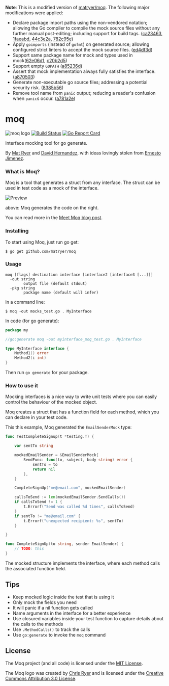 **Note**: This is a modified version of [matryer/moq](https://github.com/matryer/moq).
The following major modifications were applied:

- Declare package import paths using the non-vendored notation; allowing the Go
  compiler to compile the mock source files without any further manual
  post-editing; including support for build tags. ([ca23463](https://github.com/betalo-sweden/moq/commit/ca234637392db0e9d4d9fde5235df22b8cbfcafb), [1faeabd](https://github.com/betalo-sweden/moq/commit/1faeabd073f8d381acdfde1cbbebb96f06188cf5), [44c3e2a](https://github.com/betalo-sweden/moq/commit/44c3e2a5c504dc913411d111958d3a49830e8c4b), [782c95e](https://github.com/betalo-sweden/moq/commit/782c95e037a1981e46810e0988499a7220fe32c4))
- Apply `goimports` (instead of `gofmt`) on generated source; allowing
  configured strict linters to accept the mock source files. ([ed4df3d](https://github.com/betalo-sweden/moq/commit/ed4df3d6768318b5d2ee1d91b9fc4f0807724875))
- Support same package name for mock and types used in mock([62e06d1](https://github.com/betalo-sweden/moq/commit/62e06d143014a75b377ff01f33031319f289637b), [c20b2d5](https://github.com/betalo-sweden/moq/commit/c20b2d54c6140ca36ffddf9edafb3c3955f16f71))
- Support empty `GOPATH` ([a85236d](https://github.com/betalo-sweden/moq/commit/a85236d62cfe82405ef02e83ada392d54727a9ba))
- Assert that mock implementation always fully satisfies the interface.
  ([a870503](https://github.com/betalo-sweden/moq/commit/a87050393d8a6432efb45017a8ee1eef59d3248d))
- Generate non-executable go source files; addressing a potential security risk.
  ([8385b56](https://github.com/betalo-sweden/moq/commit/8385b56848247e389b8641a5d5ed324aff93430d))
- Remove tool name from `panic` output; reducing a reader's confusion when
  `panic`s occur. ([a781a2e](https://github.com/betalo-sweden/moq/commit/a781a2eb03616356cb1fcaf3d6962dc4599959ee))


# moq

![moq logo](moq-logo-small.png) [![Build Status](https://travis-ci.org/matryer/moq.svg?branch=master)](https://travis-ci.org/matryer/moq) [![Go Report Card](https://goreportcard.com/badge/github.com/matryer/moq)](https://goreportcard.com/report/github.com/matryer/moq)

Interface mocking tool for go generate.

By [Mat Ryer](https://twitter.com/matryer) and [David Hernandez](https://github.com/dahernan), with ideas lovingly stolen from [Ernesto Jimenez](https://github.com/ernesto-jimenez).

### What is Moq?

Moq is a tool that generates a struct from any interface. The struct can be used in test code as a mock of the interface.

![Preview](preview.png)

above: Moq generates the code on the right.

You can read more in the [Meet Moq blog post](http://bit.ly/meetmoq).

### Installing

To start using Moq, just run go get:
```
$ go get github.com/matryer/moq
```

### Usage

```
moq [flags] destination interface [interface2 [interface3 [...]]]
  -out string
    	output file (default stdout)
  -pkg string
    	package name (default will infer)
```

In a command line:

```
$ moq -out mocks_test.go . MyInterface
```

In code (for go generate):

```go
package my

//go:generate moq -out myinterface_moq_test.go . MyInterface

type MyInterface interface {
	Method1() error
	Method2(i int)
}
```

Then run `go generate` for your package.

### How to use it

Mocking interfaces is a nice way to write unit tests where you can easily control the behaviour of the mocked object.

Moq creates a struct that has a function field for each method, which you can declare in your test code.

This this example, Moq generated the `EmailSenderMock` type:

```go
func TestCompleteSignup(t *testing.T) {

	var sentTo string

	mockedEmailSender = &EmailSenderMock{
		SendFunc: func(to, subject, body string) error {
			sentTo = to
			return nil
		},
	}

	CompleteSignUp("me@email.com", mockedEmailSender)

	callsToSend := len(mockedEmailSender.SendCalls())
	if callsToSend != 1 {
		t.Errorf("Send was called %d times", callsToSend)
	}
	if sentTo != "me@email.com" {
		t.Errorf("unexpected recipient: %s", sentTo)
	}

}

func CompleteSignUp(to string, sender EmailSender) {
	// TODO: this
}
```

The mocked structure implements the interface, where each method calls the associated function field.

## Tips

* Keep mocked logic inside the test that is using it
* Only mock the fields you need
* It will panic if a nil function gets called
* Name arguments in the interface for a better experience
* Use closured variables inside your test function to capture details about the calls to the methods
* Use `.MethodCalls()` to track the calls
* Use `go:generate` to invoke the `moq` command

## License

The Moq project (and all code) is licensed under the [MIT License](LICENSE).

The Moq logo was created by [Chris Ryer](http://chrisryer.co.uk) and is licensed under the [Creative Commons Attribution 3.0 License](https://creativecommons.org/licenses/by/3.0/).
